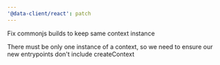 ```yaml
---
'@data-client/react': patch
---
```


Fix commonjs builds to keep same context instance

There must be only one instance of a context, so we need to ensure our new entrypoints don't include createContext